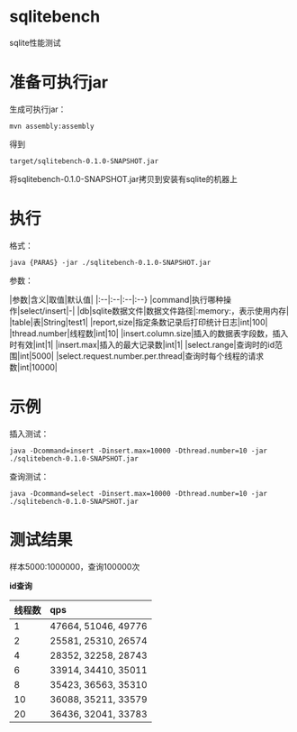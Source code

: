sqlitebench
===========

sqlite性能测试


# 准备可执行jar

生成可执行jar：

	mvn assembly:assembly
	
得到

	target/sqlitebench-0.1.0-SNAPSHOT.jar
	
将sqlitebench-0.1.0-SNAPSHOT.jar拷贝到安装有sqlite的机器上

# 执行

格式：

	java {PARAS} -jar ./sqlitebench-0.1.0-SNAPSHOT.jar

参数：	

|参数|含义|取值|默认值|
|:--|:--|:--|:--}
|command|执行哪种操作|select/insert|-|
|db|sqlite数据文件|数据文件路径|:memory:，表示使用内存|
|table|表|String|test1|
|report,size|指定条数记录后打印统计日志|int|100|
|thread.number|线程数|int|10|
|insert.column.size|插入的数据表字段数，插入时有效|int|1|
|insert.max|插入的最大记录数|int|1|
|select.range|查询时的id范围|int|5000|
|select.request.number.per.thread|查询时每个线程的请求数|int|10000|

# 示例

插入测试：

	java -Dcommand=insert -Dinsert.max=10000 -Dthread.number=10 -jar ./sqlitebench-0.1.0-SNAPSHOT.jar

查询测试：

	java -Dcommand=select -Dinsert.max=10000 -Dthread.number=10 -jar ./sqlitebench-0.1.0-SNAPSHOT.jar

# 测试结果

样本5000:1000000，查询100000次

**id查询**

|线程数|qps|
|:--|:--|
|1  |47664, 51046, 49776|
|2  |25581, 25310, 26574|
|4  |28352, 32258, 28743|
|6  |33914, 34410, 35011|
|8  |35423, 36563, 35310|
|10 |36088, 35211, 33579|
|20 |36436, 32041, 33783|